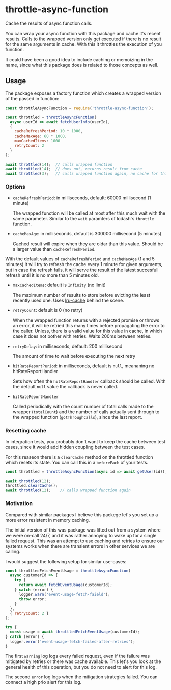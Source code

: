 # throttle-async-function

Cache the results of async function calls.

You can wrap your async function with this package and cache it's recent results.
Calls to the wrapped version only get executed if there is no result for the same arguments
in cache. With this it throttles the execution of you function.

It could have been a good idea to include caching or memoizing in the name, since what
this package does is related to those concepts as well.

## Usage

The package exposes a factory function which creates a wrapped version of the passed in
function:

```js
const throttleAsyncFunction = require('throttle-async-function');

const throttled = throttleAsyncFunction(
  async userId => await fetchUserInfo(userId),
  {
    cacheRefreshPeriod: 10 * 1000,
    cacheMaxAge: 60 * 1000,
    maxCachedItems: 1000
    retryCount: 2
  }
);

await throttled(14);  // calls wrapped function
await throttled(14);  // does not, returns result from cache
await throttled(3);   // calls wrapped function again, no cache for this argument
```

### Options

- `cacheRefreshPeriod`: in milliseconds, default: 60000 millisecond (1 minute)

  The wrapped function will be called at most after this much wait with the same parameter.
  Similar to the `wait` paramters of lodash\`s `throttle` function.

- `cacheMaxAge`: in milliseconds, default is 300000 millisecond (5 minutes)

  Cached result will expire when they are oldar than this value.
  Should be a larger value than `cacheRefreshPeriod`.

With the default values of `cacheRefreshPeriod` and `cacheMaxAge` (1 and 5 minutes)
it will try to refresh the cache every 1 minute for given arguments, but in case
the refresh fails, it will serve the result of the latest succesfull refresh until it is
no more than 5 minutes old.

- `maxCachedItems`: default is `Infinity` (no limit)

  The maximum number of results to store before evicting the least recently used one.
  Uses [lru-cache](https://www.npmjs.com/package/lru-cache) behind the scene.

- `retryCount`: default is 0 (no retry)

  When the wrapped function returns with a rejected promise or throws an error, it will
  be retried this many times before propagating the error to the caller.
  Unless, there is a valid value for this value in cache, in which case it does not
  bother with retries. Waits 200ms between retries.

- `retryDelay`: in milliseconds, default: 200 millisecond

  The amount of time to wait before executing the next retry

- `hitRateReportPeriod`: in milliseconds, default is `null`, meananing no hitRateReportHandler

  Sets how often the `hitRateReportHandler` callback should be called.
  With the default `null` value the callback is never called.

- `hitRateReportHandler`

  Called periodically with the count number of total calls made to the wrapper (`totalCount`)
  and the number of calls actually sent through to the wrapped function (`gotThroughCalls`),
  since the last report.

### Resetting cache

In integration tests, you probably don't want to keep the cache between test cases,
since it would add hidden coupling between the test cases.

For this reaseon there is a `clearCache` method on the throttled function which resets its
state. You can call this in a `beforeEach` of your tests.

```js
const throttled = throttleAsyncFunction(async id => await getUser(id));

await throttled(12);
throttled.clearCache();
await throttled(12);    // calls wrapped function again
```

### Motivation

Compared with similar packages I believe this packege let's you set up a more
error resistent in memory caching.

The initial version of this was package was lifted out from a system where we
were on-call 24/7, and it was rather annoying to wake up for a single failed request.
This was an attempt to use caching and retries to ensure our systems works
when there are transient errors in other services we are calling.

I would suggest the following setup for similar use-cases:

```js
const throttledFetchEventUsage = throttleAsyncFunction(
  async customerId => {
    try {
      return await fetchEventUsage(customerId);
    } catch (error) {
      logger.warn('event-usage-fetch-faield');
      throw error;
    }
  },
  { retryCount: 2 }
);

try {
  const usage = await throttledFetchEventUsage(customerId);
} catch (error) {
  logger.error('event-usage-fetch-failed-after-retries');
}
```

The first `warning` log logs every failed request, even if the failure was mitigated by
retries or there was cache available. This let's you look at the general health of
this operation, but you do not need to alert for this log.

The second `error` log logs when the mitigation strategies failed.
You can connect a high prio alert for this log.
